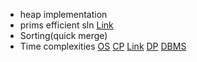 * heap implementation
* prims efficient sln
[Link](https://www.geeksforgeeks.org/prims-mst-for-adjacency-list-representation-greedy-algo-6/)
* Sorting(quick merge)
* Time complexities
[OS](https://docs.google.com/document/d/1UJme6UuNMkfJvCObR3gl8ux5qWTCtyQSMKSog1m_rRw/edit)
[CP](https://docs.google.com/document/d/1vShwt8yXYUOgkF53-iYAuJXWR7Yi5VSJrW2xB49o0PM/edit)
[Link](https://docs.google.com/document/d/1SM92efk8oDl8nyVw8NHPnbGexTS9W-1gmTEYfEurLWQ/edit)
[DP](https://docs.google.com/document/d/16ad4qAlNKZGkYpaUutIYuA6l-YLyOm2AIYruNsfetJM/edit)
[DBMS](https://drive.google.com/drive/u/0/shared-with-me)
